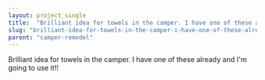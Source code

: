 ```yaml
---
layout: project_single
title:  "Brilliant idea for towels in the camper. I have one of these already and I'm going to use it!!"
slug: "brilliant-idea-for-towels-in-the-camper-i-have-one-of-these-already-and-im"
parent: "camper-remodel"
---
```

Brilliant idea for towels in the camper. I have one of these already and I'm going to use it!!